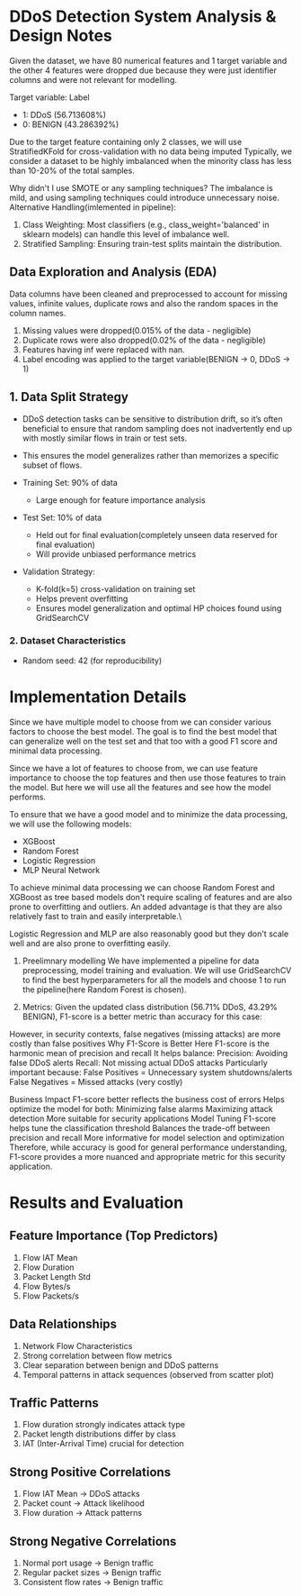 # DDoS Detection System Analysis & Design Notes

Given the dataset, we have 80 numerical features and 1 target variable and the other 4 features were dropped due because they were just identifier columns and were not relevant for modelling.


Target variable: Label
- 1: DDoS (56.713608%)
- 0: BENIGN (43.286392%)

Due to the target feature containing only 2 classes, we will use StratifiedKFold for cross-validation with no data being imputed Typically, we consider a dataset to be highly imbalanced when the minority class has less than 10-20% of the total samples.

Why didn't I use SMOTE or any sampling techniques?
The imbalance is mild, and using sampling techniques could introduce unnecessary noise.
Alternative Handling(imlemented in pipeline):
1. Class Weighting: Most classifiers (e.g., class_weight='balanced' in sklearn models) can handle this level of imbalance well.
2. Stratified Sampling: Ensuring train-test splits maintain the distribution.


## Data Exploration and Analysis (EDA)
Data columns have been cleaned and preprocessed to account for missing values, infinite values, duplicate rows and also the random spaces in the column names.
1. Missing values were dropped(0.015% of the data - negligible)
2. Duplicate rows were also dropped(0.02% of the data - negligible)
3. Features having inf were replaced with nan.
4. Label encoding was applied to the target variable(BENIGN -> 0, DDoS -> 1)


## 1. Data Split Strategy

- DDoS detection tasks can be sensitive to distribution drift, so it’s often beneficial to ensure that random sampling does not inadvertently end up with mostly similar flows in train or test sets.
- This ensures the model generalizes rather than memorizes a specific subset of flows.

- Training Set: 90% of data
  * Large enough for feature importance analysis

- Test Set: 10% of data
  * Held out for final evaluation(completely unseen data reserved for final evaluation)
  * Will provide unbiased performance metrics

- Validation Strategy:
  * K-fold(k=5) cross-validation on training set
  * Helps prevent overfitting
  * Ensures model generalization and optimal HP choices found using GridSearchCV

### 2. Dataset Characteristics
- Random seed: 42 (for reproducibility)


# Implementation Details
Since we have multiple model to choose from we can consider various factors to choose the best model. The goal is to find the best model that can generalize well on the test set and that too with a good F1 score and minimal data processing.

Since we have a lot of features to choose from, we can use feature importance to choose the top features and then use those features to train the model. But here we will use all the features and see how the model performs.

To ensure that we have a good model and to minimize the data processing, we will use the following models:
- XGBoost
- Random Forest
- Logistic Regression
- MLP Neural Network

To achieve minimal data processing we can choose Random Forest and XGBoost as tree based models don't require scaling of features and are also prone to overfitting and outliers. An added advantage is that they are also relatively fast to train and easily interpretable.\\

Logistic Regression and MLP are also reasonably good but they don't scale well and are also prone to overfitting easily.

1. Preelimnary modelling
We have implemented a pipeline for data preprocessing, model training and evaluation. We will use GridSearchCV to find the best hyperparameters for all the models and choose 1 to run the pipeline(here Random Forest is chosen).

2. Metrics:
Given the updated class distribution (56.71% DDoS, 43.29% BENIGN), F1-score is a better metric than accuracy for this case:

However, in security contexts, false negatives (missing attacks) are more costly than false positives
Why F1-Score is Better Here
F1-score is the harmonic mean of precision and recall
It helps balance:
Precision: Avoiding false DDoS alerts
Recall: Not missing actual DDoS attacks
Particularly important because:
False Positives = Unnecessary system shutdowns/alerts
False Negatives = Missed attacks (very costly)

Business Impact
F1-score better reflects the business cost of errors
Helps optimize the model for both:
Minimizing false alarms
Maximizing attack detection
More suitable for security applications
Model Tuning
F1-score helps tune the classification threshold
Balances the trade-off between precision and recall
More informative for model selection and optimization
Therefore, while accuracy is good for general performance understanding, F1-score provides a more nuanced and appropriate metric for this security application.


# Results and Evaluation

## Feature Importance (Top Predictors)
1. Flow IAT Mean
2. Flow Duration
3. Packet Length Std
4. Flow Bytes/s
5. Flow Packets/s


## Data Relationships
1. Network Flow Characteristics
2. Strong correlation between flow metrics
3. Clear separation between benign and DDoS patterns
4. Temporal patterns in attack sequences (observed from scatter plot)


## Traffic Patterns
1. Flow duration strongly indicates attack type
2. Packet length distributions differ by class
3. IAT (Inter-Arrival Time) crucial for detection

## Strong Positive Correlations
1. Flow IAT Mean → DDoS attacks
2. Packet count → Attack likelihood
3. Flow duration → Attack patterns

## Strong Negative Correlations
1. Normal port usage → Benign traffic
2. Regular packet sizes → Benign traffic
3. Consistent flow rates → Benign traffic

